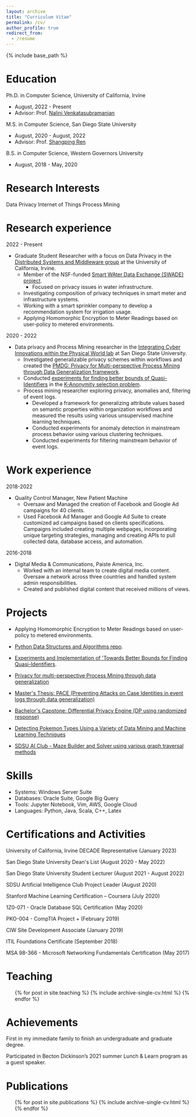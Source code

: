 ```yaml
---
layout: archive
title: "Curriculum Vitae"
permalink: /cv/
author_profile: true
redirect_from:
  - /resume
---
```


{% include base_path %}

Education
======
Ph.D. in Computer Science, University of California, Irvine
* August, 2022 - Present
* Advisor: Prof. [Nalini Venkatasubramanian](https://nalini.ics.uci.edu/)

M.S. in Computer Science, San Diego State University 
* August, 2020 - August, 2022
* Advisor: Prof. [Shangping Ren](https://icip.sdsu.edu/memberProfile/shangping.html)

B.S. in Computer Science, Western Governors University
* August, 2018 - May, 2020


Research Interests
======
Data Privacy 
Internet of Things
Process Mining 

Research experience
======
2022 - Present
* Graduate Student Researcher with a focus on Data Privacy in the [Distributed Systems and Middleware group](https://www.ics.uci.edu/~dsm/members.html) at the University of California, Irvine.
  * Member of the NSF-funded [Smart WAter Data Exchange (SWADE) project](https://sites.uci.edu/swade/).
    * Focused on privacy issues in water infrastructure.
  * Investigating composition of privacy techniques in smart meter and infrastructure systems.
  * Working with a smart sprinkler company to develop a recommendation system for irrigation usage.
  * Applying Homomorphic Encryption to Meter Readings based on user-policy to metered environments.
  
2020 - 2022
* Data privacy and Process Mining researcher in the [Integrating Cyber Innovations within the Physical World lab](https://icip.sdsu.edu/) at San Diego State University.
  * Investigated generalizable privacy schemes within workflows and created the [PMDG: Privacy for Multi-perspective Process Mining through Data Generalization framework](https://github.com/Ryanhilde/PMDG_Framework).
  * Conducted [experiments for finding better bounds of Quasi-Identifiers](https://github.com/Ryanhilde/min_set_cover) in the [K-Anonymity selection problem](https://arxiv.org/abs/2211.13882).
  * Process mining researcher exploring privacy, anomalies and, filtering of event logs.
    * Developed a framework for generalizing attribute values based on semantic properties within organization workflows and measured the results using various unsupervised machine learning techniques.
    * Conducted experiments for anomaly detection in mainstream process behavior using various clustering techniques.
    * Conducted experiments for filtering mainstream behavior of event logs.

Work experience
======
2018-2022
* Quality Control Manager, New Patient Machine
  * Oversaw and Managed the creation of Facebook and Google Ad campaigns for 40 clients.
  * Used Facebook Ad Manager and Google Ad Suite to create customized ad campaigns based on clients specifications. Campaigns included creating multiple webpages, incorporating unique targeting strategies, managing and creating APIs to pull collected data, database access, and automation.

2016-2018
* Digital Media & Communications, Paiste America, Inc.
  * Worked with an internal team to create digital media content. Oversaw a network across three countries and handled system admin responsibilities.
  * Created and published digital content that received millions of views. 
  
Projects
======
* Applying Homomorphic Encryption to Meter Readings based on user-policy to metered environments.

* [Python Data Structures and Algorithms repo](https://github.com/Ryanhilde/DS_and_Algs).

* [Experiments and Implementation of 'Towards Better Bounds for Finding Quasi-Identifiers](https://github.com/Ryanhilde/min_set_cover/tree/main).

* [Privacy for multi-perspective Process Mining through data generalization](https://github.com/Ryanhilde/PMDG_Framework)

* [Master's Thesis: PACE (Preventing Attacks on Case Identities in event logs through data generalization)](https://github.com/Ryanhilde/PACE_Framework)

* [Bachelor's Capstone: Differential Privacy Engine (DP using randomized response)](https://github.com/Ryanhilde/WGU-C964-Capstone)

* [Detecting Pokemon Types Using a Variety of Data Mining and Machine Learning Techniques](https://github.com/Ryanhilde/sdsu_data_mining_project)

* [SDSU AI Club - Maze Builder and Solver using various graph traversal methods](https://github.com/Ryanhilde/AI_Club_Maze_Builder)


Skills
======
* Systems: Windows Server Suite
* Databases: Oracle Suite, Google Big Query
* Tools: Jupyter Notebook, Vim, AWS, Google Cloud
* Languages: Python, Java, Scala, C++, Latex


  
Certifications and Activities
======
University of California, Irvine DECADE Representative (January 2023)

San Diego State University Dean's List (August 2020 - May 2022)

San Diego State University Student Lecturer (August 2021 - August 2022)

SDSU Artificial Intelligence Club Project Leader (August 2020)

Stanford Machine Learning Certification – Coursera (July 2020)

1Z0-071 - Oracle Database SQL Certification (May 2020)

PKO-004 - CompTIA Project + (February 2019)

CIW Site Development Associate (January 2019)

ITIL Foundations Certificate (September 2018)

MSA 98-366 - Microsoft Networking Fundamentals Certification (May 2017)


  
Teaching
======
  <ul>{% for post in site.teaching %}
    {% include archive-single-cv.html %}
  {% endfor %}</ul>
  
Achievements
======
First in my immediate family to finish an undergraduate and graduate degree. 

Participated in Becton Dickinson’s 2021 summer Lunch & Learn program as a guest speaker.

Publications
======
  <ul>{% for post in site.publications %}
    {% include archive-single-cv.html %}
  {% endfor %}</ul>
